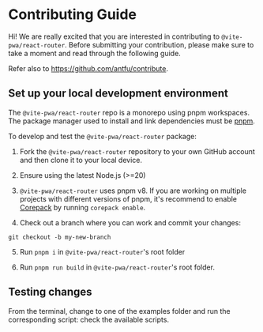 # Contributing Guide

Hi! We are really excited that you are interested in contributing to `@vite-pwa/react-router`. Before submitting your contribution, please make sure to take a moment and read through the following guide.

Refer also to https://github.com/antfu/contribute.
## Set up your local development environment

The `@vite-pwa/react-router` repo is a monorepo using pnpm workspaces. The package manager used to install and link dependencies must be [pnpm](https://pnpm.io/).

To develop and test the `@vite-pwa/react-router` package:

1. Fork the `@vite-pwa/react-router` repository to your own GitHub account and then clone it to your local device.

2. Ensure using the latest Node.js (>=20)

3. `@vite-pwa/react-router` uses pnpm v8. If you are working on multiple projects with different versions of pnpm, it's recommend to enable [Corepack](https://github.com/nodejs/corepack) by running `corepack enable`.

4. Check out a branch where you can work and commit your changes:
```shell
git checkout -b my-new-branch
```

5. Run `pnpm i` in `@vite-pwa/react-router`'s root folder

6. Run `pnpm run build` in `@vite-pwa/react-router`'s root folder.

## Testing changes

From the terminal, change to one of the examples folder and run the corresponding script: check the available scripts.
